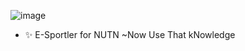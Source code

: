 ![image](https://github.com/GitDevLuca/GitDevLuca/assets/133748737/3f2f246d-a962-4c9d-b069-1b1a30980aed)





- ✨ E-Sportler for NUTN
                    ~Now Use That kNowledge

<!---
GitDevLuca/GitDevLuca is a ✨ special ✨ repository because its `README.md` (this file) appears on your GitHub profile.
You can click the Preview link to take a look at your changes.
--->

